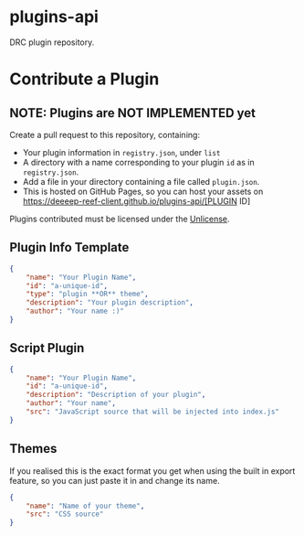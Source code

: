 # plugins-api  

DRC plugin repository.  

# Contribute a Plugin  

## NOTE: Plugins are NOT IMPLEMENTED yet  

Create a pull request to this repository, containing:  

- Your plugin information in `registry.json`, under `list`  
- A directory with a name corresponding to your plugin `id` as in `registry.json`.
- Add a file in your directory containing a file called `plugin.json`.  
- This is hosted on GitHub Pages, so you can host your assets on https://deeeep-reef-client.github.io/plugins-api/[PLUGIN ID]  

Plugins contributed must be licensed under the [Unlicense](https://unlicense.org).  

## Plugin Info Template  

```json
{
    "name": "Your Plugin Name",
    "id": "a-unique-id",
    "type": "plugin **OR** theme",
    "description": "Your plugin description",
    "author": "Your name :)"
}
```

## Script Plugin  

```json
{
    "name": "Your Plugin Name",
    "id": "a-unique-id",
    "description": "Description of your plugin",
    "author": "Your name",
    "src": "JavaScript source that will be injected into index.js"
}
```

## Themes  

If you realised this is the exact format you get when using the built in export feature, so you can just paste it in and change its name.  
```json
{
    "name": "Name of your theme",
    "src": "CSS source"
}
```